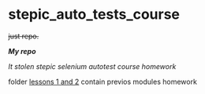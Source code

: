 # stepic_auto_tests_course
~~just repo.~~

***My repo***

*It stolen stepic selenium autotest course homework*

folder [lessons 1 and 2](https://github.com/Sovergen/stepic_auto_tests_course/tree/main/lessons%201%20and%202) contain previos modules homework